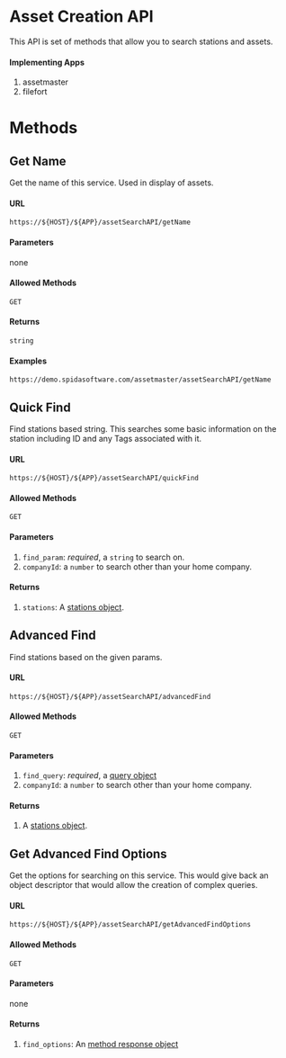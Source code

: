 Asset Creation API
============

This API is set of methods that allow you to search stations and assets.  

#### Implementing Apps

1. assetmaster
1. filefort

Methods
========

Get Name
----------

Get the name of this service.  Used in display of assets.

#### URL

`https://${HOST}/${APP}/assetSearchAPI/getName`

#### Parameters

none

#### Allowed Methods

`GET`

#### Returns

`string`

#### Examples

`https://demo.spidasoftware.com/assetmaster/assetSearchAPI/getName`

Quick Find
----------

Find stations based string.  This searches some basic information on the station including ID and any Tags associated with it.

#### URL

`https://${HOST}/${APP}/assetSearchAPI/quickFind`

#### Allowed Methods

`GET`

#### Parameters

1. `find_param`: _required_, a `string` to search on.
1. `companyId`: a `number` to search other than your home company.

#### Returns

1. `stations`: A [stations object](../../resources/v1/schema/spidamin/asset/stations.schema).

Advanced Find
----------

Find stations based on the given params.

#### URL

`https://${HOST}/${APP}/assetSearchAPI/advancedFind`

#### Allowed Methods

`GET`

#### Parameters

1. `find_query`: _required_, a [query object](../../resources/v1/schema/spidamin/asset/find_query.schema)
1. `companyId`: a `number` to search other than your home company.

#### Returns

1. A [stations object](../../resources/v1/schema/spidamin/asset/stations.schema).


Get Advanced Find Options
----------

Get the options for searching on this service.  This would give back an object descriptor that would allow the creation of complex queries.

#### URL

`https://${HOST}/${APP}/assetSearchAPI/getAdvancedFindOptions`

#### Allowed Methods

`GET`

#### Parameters

none

#### Returns

1. `find_options`: An [method response object](../../resources/v1/schema/spidamin/asset/find_options.schema)
